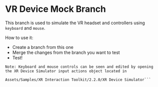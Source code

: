 # VR Device Mock Branch

This branch is used to simulate the VR headset and controllers using `keyboard` and `mouse`.

How to use it:
- Create a branch from this one
- Merge the changes from the branch you want to test
- Test!

```
Note: Keyboard and mouse controls can be seen and edited by opening the XR Device Simulator input actions object located in 

Assets/Samples/XR Interaction Toolkit/2.2.0/XR Device Simulator```